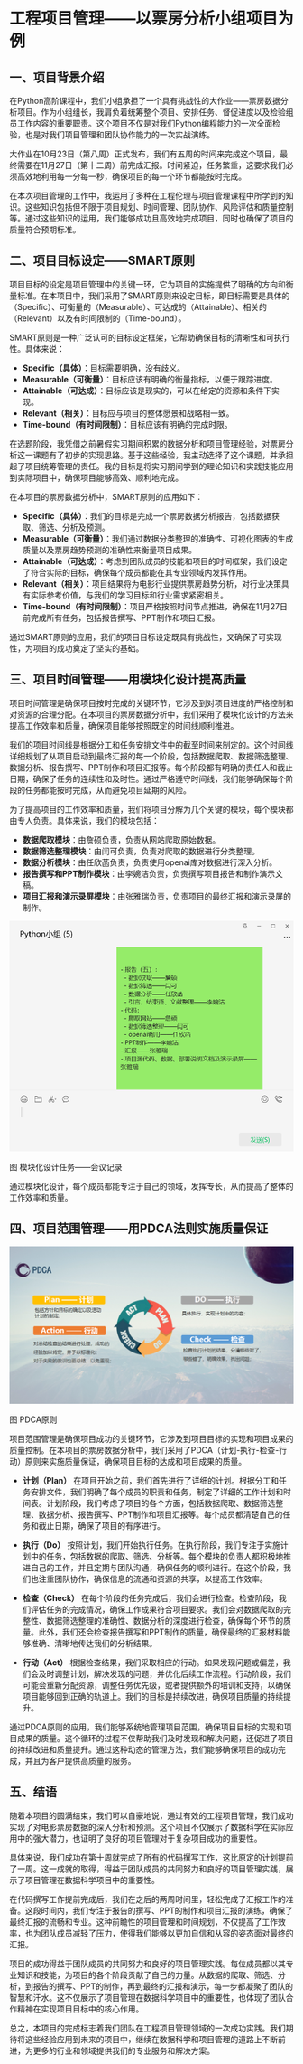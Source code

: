 # 工程项目管理——以票房分析小组项目为例



## 一、项目背景介绍



在Python高阶课程中，我们小组承担了一个具有挑战性的大作业——票房数据分析项目。作为小组组长，我肩负着统筹整个项目、安排任务、督促进度以及检验组员工作内容的重要职责。这个项目不仅是对我们Python编程能力的一次全面检验，也是对我们项目管理和团队协作能力的一次实战演练。

大作业在10月23日（第八周）正式发布，我们有五周的时间来完成这个项目，最终需要在11月27日（第十二周）前完成汇报。时间紧迫，任务繁重，这要求我们必须高效地利用每一分每一秒，确保项目的每一个环节都能按时完成。

在本次项目管理的工作中，我运用了多种在工程伦理与项目管理课程中所学到的知识。这些知识包括但不限于项目规划、时间管理、团队协作、风险评估和质量控制等。通过这些知识的运用，我们能够成功且高效地完成项目，同时也确保了项目的质量符合预期标准。



## 二、项目目标设定——SMART原则



项目目标的设定是项目管理中的关键一环，它为项目的实施提供了明确的方向和衡量标准。在本项目中，我们采用了SMART原则来设定目标，即目标需要是具体的（Specific）、可衡量的（Measurable）、可达成的（Attainable）、相关的（Relevant）以及有时间限制的（Time-bound）。



SMART原则是一种广泛认可的目标设定框架，它帮助确保目标的清晰性和可执行性。具体来说：

- **Specific（具体）**：目标需要明确，没有歧义。
- **Measurable（可衡量）**：目标应该有明确的衡量指标，以便于跟踪进度。
- **Attainable（可达成）**：目标应该是现实的，可以在给定的资源和条件下实现。
- **Relevant（相关）**：目标应与项目的整体愿景和战略相一致。
- **Time-bound（有时间限制）**：目标应该有明确的完成时限。




在选题阶段，我凭借之前暑假实习期间积累的数据分析和项目管理经验，对票房分析这一课题有了初步的实现思路。基于这些经验，我主动选择了这个课题，并承担起了项目统筹管理的责任。我的目标是将实习期间学到的理论知识和实践技能应用到实际项目中，确保项目能够高效、顺利地完成。


在本项目的票房数据分析中，SMART原则的应用如下：

- **Specific（具体）**：我们的目标是完成一个票房数据分析报告，包括数据获取、筛选、分析及预测。
- **Measurable（可衡量）**：我们通过数据分类整理的准确性、可视化图表的生成质量以及票房趋势预测的准确性来衡量项目成果。
- **Attainable（可达成）**：考虑到团队成员的技能和项目的时间框架，我们设定了符合实际的目标，确保每个成员都能在其专业领域内发挥作用。
- **Relevant（相关）**：项目结果将为电影行业提供票房趋势分析，对行业决策具有实际参考价值，与我们的学习目标和行业需求紧密相关。
- **Time-bound（有时间限制）**：项目严格按照时间节点推进，确保在11月27日前完成所有任务，包括报告撰写、PPT制作和项目汇报。

通过SMART原则的应用，我们的项目目标设定既具有挑战性，又确保了可实现性，为项目的成功奠定了坚实的基础。



## 三、项目时间管理——用模块化设计提高质量



项目时间管理是确保项目按时完成的关键环节，它涉及到对项目进度的严格控制和对资源的合理分配。在本项目的票房数据分析中，我们采用了模块化设计的方法来提高工作效率和质量，确保项目能够按照既定的时间线顺利推进。



我们的项目时间线是根据分工和任务安排文件中的截至时间来制定的。这个时间线详细规划了从项目启动到最终汇报的每一个阶段，包括数据爬取、数据筛选整理、数据分析、报告撰写、PPT制作和项目汇报等。每个阶段都有明确的责任人和截止日期，确保了任务的连续性和及时性。通过严格遵守时间线，我们能够确保每个阶段的任务都能按时完成，从而避免项目延期的风险。


为了提高项目的工作效率和质量，我们将项目分解为几个关键的模块，每个模块都由专人负责。具体来说，我们的模块包括：

- **数据爬取模块**：由詹硕负责，负责从网站爬取原始数据。
- **数据筛选整理模块**：由闫可负责，负责对爬取的数据进行分类整理。
- **数据分析模块**：由任欣菡负责，负责使用openai库对数据进行深入分析。
- **报告撰写和PPT制作模块**：由李婉洁负责，负责撰写项目报告和制作演示文稿。
- **项目汇报和演示录屏模块**：由张雅瑞负责，负责项目的最终汇报和演示录屏的制作。



![模块化设计-会议记录](工程管理大作业-票房分析.assets/模块化设计-会议记录.png)

图 模块化设计任务——会议记录



通过模块化设计，每个成员都能专注于自己的领域，发挥专长，从而提高了整体的工作效率和质量。



## 四、项目范围管理——用PDCA法则实施质量保证

![PDCA法则](工程管理大作业-票房分析.assets/PDCA法则.png)

图 PDCA原则

项目范围管理是确保项目成功的关键环节，它涉及到项目目标的实现和项目成果的质量控制。在本项目的票房数据分析中，我们采用了PDCA（计划-执行-检查-行动）原则来实施质量保证，确保项目目标的达成和项目成果的质量。



- **计划（Plan）**
在项目开始之前，我们首先进行了详细的计划。根据分工和任务安排文件，我们明确了每个成员的职责和任务，制定了详细的工作计划和时间表。计划阶段，我们考虑了项目的各个方面，包括数据爬取、数据筛选整理、数据分析、报告撰写、PPT制作和项目汇报等。每个成员都清楚自己的任务和截止日期，确保了项目的有序进行。

- **执行（Do）**
按照计划，我们开始执行任务。在执行阶段，我们专注于实施计划中的任务，包括数据的爬取、筛选、分析等。每个模块的负责人都积极地推进自己的工作，并且定期与团队沟通，确保任务的顺利进行。在这个阶段，我们也注重团队协作，确保信息的流通和资源的共享，以提高工作效率。

- **检查（Check）**
在每个阶段的任务完成后，我们会进行检查。检查阶段，我们评估任务的完成情况，确保工作成果符合项目要求。我们会对数据爬取的完整性、数据筛选整理的准确性、数据分析的深度进行检查，确保每个环节的质量。此外，我们还会检查报告撰写和PPT制作的质量，确保最终的汇报材料能够准确、清晰地传达我们的分析结果。

- **行动（Act）**
根据检查结果，我们采取相应的行动。如果发现问题或偏差，我们会及时调整计划，解决发现的问题，并优化后续工作流程。行动阶段，我们可能会重新分配资源，调整任务优先级，或者提供额外的培训和支持，以确保项目能够回到正确的轨道上。我们的目标是持续改进，确保项目质量的持续提升。



通过PDCA原则的应用，我们能够系统地管理项目范围，确保项目目标的实现和项目成果的质量。这个循环的过程不仅帮助我们及时发现和解决问题，还促进了项目的持续改进和质量提升。通过这种动态的管理方法，我们能够确保项目的成功完成，并且为客户提供高质量的服务。



## 五、结语



随着本项目的圆满结束，我们可以自豪地说，通过有效的工程项目管理，我们成功实现了对电影票房数据的深入分析和预测。这个项目不仅展示了数据科学在实际应用中的强大潜力，也证明了良好的项目管理对于复杂项目成功的重要性。

具体来说，我们成功在第十周就完成了所有的代码撰写工作，这比原定的计划提前了一周。这一成就的取得，得益于团队成员的共同努力和良好的项目管理实践，展示了项目管理在数据科学项目中的重要性。

在代码撰写工作提前完成后，我们在之后的两周时间里，轻松完成了汇报工作的准备。这段时间内，我们专注于报告的撰写、PPT的制作和项目汇报的演练，确保了最终汇报的流畅和专业。这种前瞻性的项目管理和时间规划，不仅提高了工作效率，也为团队成员减轻了压力，使得我们能够以更加自信和从容的姿态面对最终的汇报。

项目的成功得益于团队成员的共同努力和良好的项目管理实践。每位成员都以其专业知识和技能，为项目的各个阶段贡献了自己的力量。从数据的爬取、筛选、分析，到报告的撰写、PPT的制作，再到最终的汇报和演示，每一步都凝聚了团队的智慧和汗水。这不仅展示了项目管理在数据科学项目中的重要性，也体现了团队合作精神在实现项目目标中的核心作用。

总之，本项目的完成标志着我们团队在工程项目管理领域的一次成功实践。我们期待将这些经验应用到未来的项目中，继续在数据科学和项目管理的道路上不断前进，为更多的行业和领域提供我们的专业服务和解决方案。

